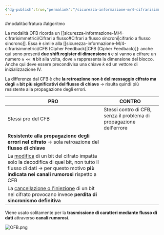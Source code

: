 ```yaml
---
{"dg-publish":true,"permalink":"/sicurezza-informazione-m/4-cifrarisimmetrici/ofb-output-feedback/"}
---
```


#modalitàcifratura #algoritmo 

La modalità OFB ricorda un [[sicurezza-informazione-M/4-cifrarisimmetrici/Cifrari a flusso#Cifrari a flusso sincroni\|cifrario a flusso sincrono]]. Essa è simile alla [[sicurezza-informazione-M/4-cifrarisimmetrici/CFB (Cipher Feedback)\|CFB (Cipher Feedback)]]: anche qui sono presenti **due shift register di dimensione `N`** e si vanno a cifrare un numero **`n << N`** bit alla volta, dove `n` rappresenta la dimensione del blocco. Anche qui deve essere precondivisa una chiave $k$ ed un vettore di inizializzazione IV. 

La differenza dal CFB è che **la retroazione non è del messaggio cifrato ma degli `n` bit più significativi del flusso di chiave** -> risulta quindi più resistente alla propagazione degli errori. 

| **PRO**                                                                                                                                                                               | **CONTRO**                                                          |
| ------------------------------------------------------------------------------------------------------------------------------------------------------------------------------------- | ------------------------------------------------------------------- |
| Stessi pro del CFB                                                                                                                                                                    | Stessi contro di CFB, senza il problema di propagazione dell'errore |
| **Resistente alla propagazione degli errori nel cifrato** -> sola retroazione del **flusso di chiave**                                                                                |                                                                     |
| La <u>modifica</u> di un bit del cifrato impatta solo la decodifica di quel bit, non tutto il flusso di dati -> per questo motivo **più indicata nei canali rumorosi** rispetto a CFB |                                                                     |
| La <u>cancellazione o l'iniezione</u> di un bit nel cifrato provocano invece **perdita di sincronismo definitiva**                                                                    |                                                                     |
Viene usato solitamente per la **trasmissione di caratteri mediante flusso di dati** attraverso **canali rumorosi**.

![OFB.png](/img/user/sicurezza-informazione-M/immagini/OFB.png)